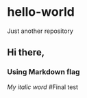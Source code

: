 # hello-world
Just another repository

## Hi there,
### Using Markdown flag 

_My italic word_
#Final test
